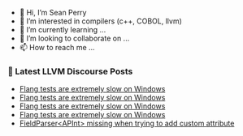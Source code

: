 - 👋 Hi, I’m Sean Perry
- 👀 I’m interested in compilers (c++, COBOL, llvm)
- 🌱 I’m currently learning ...
- 💞️ I’m looking to collaborate on ...
- 📫 How to reach me ...

<!---
s66perry/s66perry is a ✨ special ✨ repository because its `README.md` (this file) appears on your GitHub profile.
You can click the Preview link to take a look at your changes.
--->
### 📕 Latest LLVM Discourse Posts

<!-- DISCOURSE-LLVM:START -->
- [Flang tests are extremely slow on Windows](https://discourse.llvm.org/t/flang-tests-are-extremely-slow-on-windows/78591?page=2#post_39)
- [Flang tests are extremely slow on Windows](https://discourse.llvm.org/t/flang-tests-are-extremely-slow-on-windows/78591?page=2#post_38)
- [Flang tests are extremely slow on Windows](https://discourse.llvm.org/t/flang-tests-are-extremely-slow-on-windows/78591?page=2#post_37)
- [Flang tests are extremely slow on Windows](https://discourse.llvm.org/t/flang-tests-are-extremely-slow-on-windows/78591?page=2#post_36)
- [FieldParser&lt;APInt&gt; missing when trying to add custom attribute](https://discourse.llvm.org/t/fieldparser-apint-missing-when-trying-to-add-custom-attribute/79175#post_2)
<!-- DISCOURSE-LLVM:END -->
